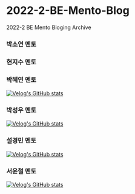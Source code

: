 # 2022-2-BE-Mento-Blog
2022-2 BE Mento Bloging Archive

### 박소연 멘토

### 현지수 멘토

### 박혜연 멘토
[![Velog's GitHub stats](https://velog-readme-stats.vercel.app/api/list?name=gpdus0321)](https://velog.io/@gpdus0321)

### 박성우 멘토
[![Velog's GitHub stats](https://velog-readme-stats.vercel.app/api/list?name=parklab)](https://velog.io/@parklab)

### 설경민 멘토
[![Velog's GitHub stats](https://velog-readme-stats.vercel.app/api/list?name=k0ng-min)](https://velog.io/@k0ng-min)

### 서윤철 멘토
[![Velog's GitHub stats](https://velog-readme-stats.vercel.app/api/list?name=hl4rpn)](https://velog.io/@hl4rpn)
